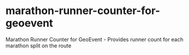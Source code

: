 marathon-runner-counter-for-geoevent
====================================

Marathon Runner Counter for GeoEvent - Provides runner count for each marathon split on the route
